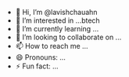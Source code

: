 - 👋 Hi, I’m @lavishchauahn
- 👀 I’m interested in ...btech
- 🌱 I’m currently learning ...
- 💞️ I’m looking to collaborate on ...
- 📫 How to reach me ...
- 😄 Pronouns: ...
- ⚡ Fun fact: ...

<!---
lavishchauahn/lavishchauahn is a ✨ special ✨ repository because its `README.md` (this file) appears on your GitHub profile.
You can click the Preview link to take a look at your changes.
--->
